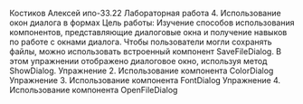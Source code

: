 Костиков Алексей ипо-33.22 
Лабораторная работа 4. Использование окон диалога в формах
Цель работы: Изучение способов использования компонентов, представляющие
диалоговые окна и получение навыков по работе с окнами диалога.
Чтобы пользователи могли сохранять файлы, можно использовать
встроенный компонент SaveFileDialog. В этом упражнении отображено диалоговое окно, используя метод
ShowDialog.
Упражнение 2. Использование компонента ColorDialog
Упражнение 3. Использование компонента FontDialog
Упражнение 4. Использование компонента OpenFileDialog
